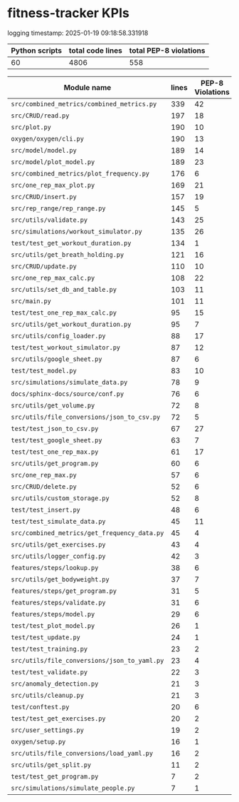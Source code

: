 # fitness-tracker KPIs

logging timestamp:
2025-01-19 09:18:58.331918

| Python scripts | total code lines | total PEP-8 violations |
| --- | --- | --- |
| 60| 4806 | 558 |

| Module name | lines | PEP-8 Violations |
| --- | --- | --- |
| `src/combined_metrics/combined_metrics.py` |        339 |                   42 |
| `src/CRUD/read.py                        ` |        197 |                   18 |
| `src/plot.py                             ` |        190 |                   10 |
| `oxygen/oxygen/cli.py                    ` |        190 |                   13 |
| `src/model/model.py                      ` |        189 |                   14 |
| `src/model/plot_model.py                 ` |        189 |                   23 |
| `src/combined_metrics/plot_frequency.py  ` |        176 |                    6 |
| `src/one_rep_max_plot.py                 ` |        169 |                   21 |
| `src/CRUD/insert.py                      ` |        157 |                   19 |
| `src/rep_range/rep_range.py              ` |        145 |                    5 |
| `src/utils/validate.py                   ` |        143 |                   25 |
| `src/simulations/workout_simulator.py    ` |        135 |                   26 |
| `test/test_get_workout_duration.py       ` |        134 |                    1 |
| `src/utils/get_breath_holding.py         ` |        121 |                   16 |
| `src/CRUD/update.py                      ` |        110 |                   10 |
| `src/one_rep_max_calc.py                 ` |        108 |                   22 |
| `src/utils/set_db_and_table.py           ` |        103 |                   11 |
| `src/main.py                             ` |        101 |                   11 |
| `test/test_one_rep_max_calc.py           ` |         95 |                   15 |
| `src/utils/get_workout_duration.py       ` |         95 |                    7 |
| `src/utils/config_loader.py              ` |         88 |                   17 |
| `test/test_workout_simulator.py          ` |         87 |                   12 |
| `src/utils/google_sheet.py               ` |         87 |                    6 |
| `test/test_model.py                      ` |         83 |                   10 |
| `src/simulations/simulate_data.py        ` |         78 |                    9 |
| `docs/sphinx-docs/source/conf.py         ` |         76 |                    6 |
| `src/utils/get_volume.py                 ` |         72 |                    8 |
| `src/utils/file_conversions/json_to_csv.py` |         72 |                    5 |
| `test/test_json_to_csv.py                ` |         67 |                   27 |
| `test/test_google_sheet.py               ` |         63 |                    7 |
| `test/test_one_rep_max.py                ` |         61 |                   17 |
| `src/utils/get_program.py                ` |         60 |                    6 |
| `src/one_rep_max.py                      ` |         57 |                    6 |
| `src/CRUD/delete.py                      ` |         52 |                    6 |
| `src/utils/custom_storage.py             ` |         52 |                    8 |
| `test/test_insert.py                     ` |         48 |                    6 |
| `test/test_simulate_data.py              ` |         45 |                   11 |
| `src/combined_metrics/get_frequency_data.py` |         45 |                    4 |
| `src/utils/get_exercises.py              ` |         43 |                    4 |
| `src/utils/logger_config.py              ` |         42 |                    3 |
| `features/steps/lookup.py                ` |         38 |                    6 |
| `src/utils/get_bodyweight.py             ` |         37 |                    7 |
| `features/steps/get_program.py           ` |         31 |                    5 |
| `features/steps/validate.py              ` |         31 |                    6 |
| `features/steps/model.py                 ` |         29 |                    6 |
| `test/test_plot_model.py                 ` |         26 |                    1 |
| `test/test_update.py                     ` |         24 |                    1 |
| `test/test_training.py                   ` |         23 |                    2 |
| `src/utils/file_conversions/json_to_yaml.py` |         23 |                    4 |
| `test/test_validate.py                   ` |         22 |                    3 |
| `src/anomaly_detection.py                ` |         21 |                    3 |
| `src/utils/cleanup.py                    ` |         21 |                    3 |
| `test/conftest.py                        ` |         20 |                    6 |
| `test/test_get_exercises.py              ` |         20 |                    2 |
| `src/user_settings.py                    ` |         19 |                    2 |
| `oxygen/setup.py                         ` |         16 |                    1 |
| `src/utils/file_conversions/load_yaml.py ` |         16 |                    2 |
| `src/utils/get_split.py                  ` |         11 |                    2 |
| `test/test_get_program.py                ` |          7 |                    2 |
| `src/simulations/simulate_people.py      ` |          7 |                    1 |
